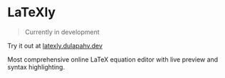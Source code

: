 # LaTeXly

> Currently in development

Try it out at [latexly.dulapahv.dev](https://latexly.dulapahv.dev)

Most comprehensive online LaTeX equation editor with live preview and syntax highlighting.
